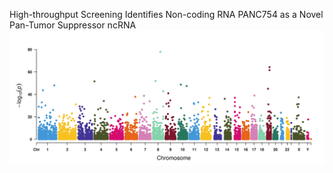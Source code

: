 High-throughput Screening Identifies Non-coding RNA PANC754 as a Novel Pan-Tumor Suppressor ncRNA
![](Rectangular-Manhattan.trait1_PANC754.jpg)
